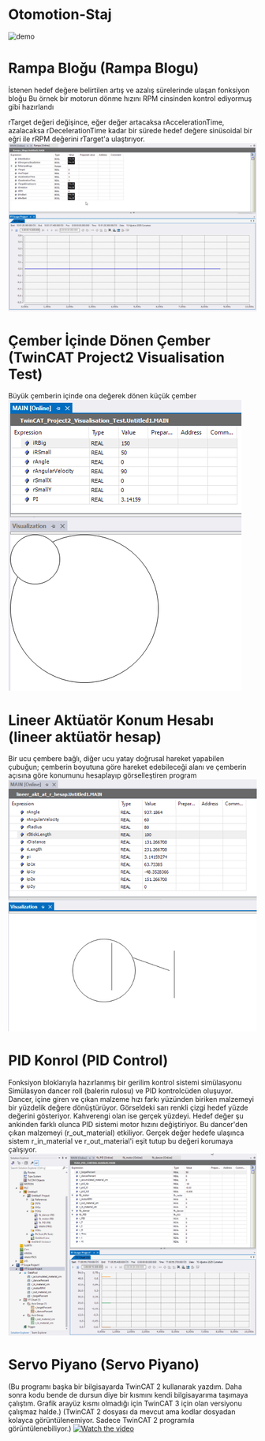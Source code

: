 # Otomotion-Staj
![demo]()

# Rampa Bloğu (Rampa Blogu)
İstenen hedef değere belirtilen artış ve azalış sürelerinde ulaşan fonksiyon bloğu
Bu örnek bir motorun dönme hızını RPM cinsinden kontrol ediyormuş gibi hazırlandı

rTarget değeri değişince, eğer değer artacaksa rAccelerationTime, azalacaksa rDecelerationTime kadar bir sürede hedef değere sinüsoidal bir eğri ile rRPM değerini rTarget'a ulaştırıyor.
![demo](https://github.com/DenizErdemAras/Otomotion-Staj/blob/a6707ab1886404050e4b50c0cfa450286d6df82f/Gif/rampa_blogu.gif)

# Çember İçinde Dönen Çember (TwinCAT Project2 Visualisation Test)
Büyük çemberin içinde ona değerek dönen küçük çember
![demo](https://github.com/DenizErdemAras/Otomotion-Staj/blob/a001bf171f01b19173778c35d86e45ada6a33280/Gif/visualisation_test.gif)

# Lineer Aktüatör Konum Hesabı (lineer aktüatör hesap)
Bir ucu çembere bağlı, diğer ucu yatay doğrusal hareket yapabilen çubuğun; çemberin boyutuna göre hareket edebileceği alanı ve çemberin açısına göre konumunu hesaplayıp görselleştiren program
![demo](https://github.com/DenizErdemAras/Otomotion-Staj/blob/a001bf171f01b19173778c35d86e45ada6a33280/Gif/lineer_aktutator_hesap.gif)

# PID Konrol (PID Control)
Fonksiyon bloklarıyla hazırlanmış bir gerilim kontrol sistemi simülasyonu
Simülasyon dancer roll (balerin rulosu) ve PID kontrolcüden oluşuyor.
Dancer, içine giren ve çıkan malzeme hızı farkı yüzünden biriken malzemeyi bir yüzdelik değere dönüştürüyor.
Görseldeki sarı renkli çizgi hedef yüzde değerini gösteriyor. Kahverengi olan ise gerçek yüzdeyi.
Hedef değer şu ankinden farklı olunca PID sistemi motor hızını değiştiriyor. Bu dancer'den çıkan malzemeyi (r_out_material) etkiliyor.
Gerçek değer hedefe ulaşınca sistem r_in_material ve r_out_material'i eşit tutup bu değeri korumaya çalışıyor.
![demo](https://github.com/DenizErdemAras/Otomotion-Staj/blob/a001bf171f01b19173778c35d86e45ada6a33280/Gif/PID_dancer_visu.gif)

# Servo Piyano (Servo Piyano)
(Bu programı başka bir bilgisayarda TwinCAT 2 kullanarak yazdım. Daha sonra kodu bende de dursun diye bir kısmını kendi bilgisayarıma taşımaya çalıştım. Grafik arayüz kısmı olmadığı için TwinCAT 3 için olan versiyonu çalışmaz halde.)
(TwinCAT 2 dosyası da mevcut ama kodlar dosyadan kolayca görüntülenemiyor. Sadece TwinCAT 2 programıla görüntülenebiliyor.)
[![Watch the video]()]([https://www.youtube.com/watch?v=_5tFXJQIzi4](https://photos.app.goo.gl/YXcRqUiGHyyQd4bk6))
